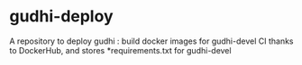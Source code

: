 # gudhi-deploy
A repository to deploy gudhi : build docker images for gudhi-devel CI thanks to DockerHub, and stores *requirements.txt for gudhi-devel
